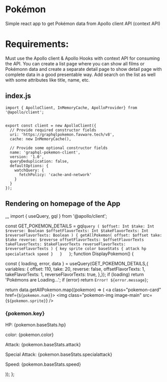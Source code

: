# Pokémon
Simple react app to get Pokémon data from Apollo client API (context API)

# Requirements:

Must use the Apollo client & Apollo Hooks with context API for consuming the API. You can create a list page where you can show all films or Pokémonn data and create a separate detail page to show detail page with complete data in a good presentable way. Add search on the list as well with some attributes like title, name, etc.

## index.js

```
import { ApolloClient, InMemoryCache, ApolloProvider} from '@apollo/client';


export const client = new ApolloClient({
  // Provide required constructor fields
  uri: 'https://graphqlpokemon.favware.tech/v8',
  cache: new InMemoryCache(),

  // Provide some optional constructor fields
  name: 'graphql-pokemon-client',
  version: '1.0',
  queryDeduplication: false,
  defaultOptions: {
    watchQuery: {
      fetchPolicy: 'cache-and-network'
    }
  }
});
```
## Rendering on homepage of the App
,,,
import { useQuery, gql } from '@apollo/client';


const GET_POKEMON_DETAILS = gql`
query (
  $offset: Int
  $take: Int
  $reverse: Boolean
  $offsetFlavorTexts: Int
  $takeFlavorTexts: Int
  $reverseFlavorTexts: Boolean
) {
  getAllPokemon(
    offset: $offset
    take: $take
    reverse: $reverse
    offsetFlavorTexts: $offsetFlavorTexts
    takeFlavorTexts: $takeFlavorTexts
    reverseFlavorTexts: $reverseFlavorTexts
  ) {
    key
    sprite
    color
    baseStats {
      attack
      hp
      specialattack
      speed
    }  
  }  
}
  `;
function DisplayPokemon() {

  const { loading, error, data } = useQuery(GET_POKEMON_DETAILS,{
    variables: {
      offset: 110,
      take: 20,
      reverse: false,
      offsetFlavorTexts: 1,
      takeFlavorTexts: 1,
      reverseFlavorTexts: true,
      },});
  if (loading) return 'Pokémons are Loading...';
  if (error) return `Error! ${error.message}`;

  return data.getAllPokemon.map((pokemon) => (
    <a class="pokemon-card" href={`${pokemon.num}`}>
      <img class="pokemon-img image-main" src={`${pokemon.sprite}`} />
      <h3 class="pokemon-name">{pokemon.key}</h3>
      <div class="details">
      <p><span>HP: </span>{pokemon.baseStats.hp}</p>
      <p><span>color: </span>{pokemon.color}</p>
      <p><span>Attack: </span>{pokemon.baseStats.attack}</p>
      <p><span>Special Attack: </span>{pokemon.baseStats.specialattack}</p>
      <p><span>Speed: </span>{pokemon.baseStats.speed}</p>
      </div>
    </a>
  ));
};
```



